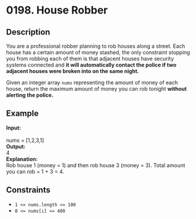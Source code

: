 # 0198. House Robber

## Description

You are a professional robber planning to rob houses along a street. Each house has a certain amount of money stashed, the only constraint stopping you from robbing each of them is that adjacent houses have security systems connected and **it will automatically contact the police if two adjacent houses were broken into on the same night.**

Given an integer array `nums` representing the amount of money of each house, return the maximum amount of money you can rob tonight **without alerting the police.**

## Example

**Input:**  
<br>
nums = [1,2,3,1]
<br>
**Output:**
<br>
4
<br>
**Explanation:**
<br>
Rob house 1 (money = 1) and then rob house 3 (money = 3).
Total amount you can rob = 1 + 3 = 4.

## Constraints

- `1 <= nums.length <= 100`
- `0 <= nums[i] <= 400`

